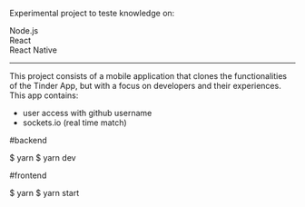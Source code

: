 Experimental project to teste knowledge on: 

Node.js<br >
React<br >
React Native<br >

*********


This project consists of a mobile application that clones the functionalities of the Tinder App, but with a focus on developers and their experiences.
This app contains:

- user access with github username
- sockets.io (real time match)



#backend 

$ yarn 
$ yarn dev

#frontend

$ yarn
$ yarn start
